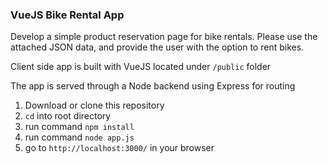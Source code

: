 ### VueJS Bike Rental App

Develop a simple product reservation page for bike rentals. Please use the
attached JSON data, and provide the user with the option to rent bikes.

Client side app is built with VueJS located under `/public` folder

The app is served through a Node backend using Express for routing

1. Download or clone this repository
2. `cd` into root directory
3. run command `npm install`
4. run command `node app.js`
5. go to `http://localhost:3000/` in your browser
